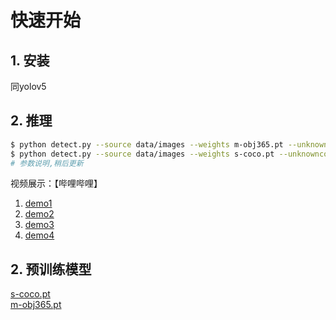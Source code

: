 # 快速开始

## 1. 安装
  同yolov5

## 2. 推理

```bash
$ python detect.py --source data/images --weights m-obj365.pt --unknownconf 0.45 --conf 0.25 
$ python detect.py --source data/images --weights s-coco.pt --unknownconf 0.25 --conf 0.25
# 参数说明,稍后更新

```
视频展示：【哔哩哔哩】
1. [demo1](https://www.bilibili.com/video/BV1rN4y1c73W/?share_source=copy_web)
2. [demo2](https://www.bilibili.com/video/BV1rN4y1c73W/?share_source=copy_web&vd_source=4f63c00122ad06d30c832c5c6f903637)
3. [demo3](https://www.bilibili.com/video/BV1rP4y1U7to/?share_source=copy_web&vd_source=4f63c00122ad06d30c832c5c6f903637)
4. [demo4](https://b23.tv/MfpEmAm)
## 2. 预训练模型

[s-coco.pt](https://github.com/buxihuo/OW-YOLO/releases/download/v1.1/s-clsiou-coco.pt)<br>
[m-obj365.pt](https://github.com/buxihuo/OW-YOLO/releases/download/v1.1/x-clshard-coco.pt)<br>

